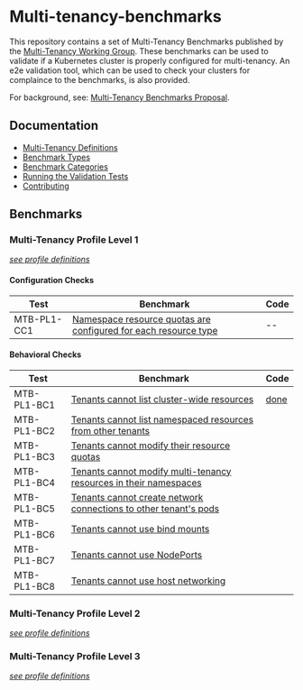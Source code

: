 # Multi-tenancy-benchmarks

This repository contains a set of Multi-Tenancy Benchmarks published by the 
[Multi-Tenancy Working Group](https://github.com/kubernetes-sigs/multi-tenancy). These benchmarks can be used to validate 
if a Kubernetes cluster is properly configured for multi-tenancy. An e2e validation tool, which can be used to check your clusters for complaince to the benchmarks, is also provided.

For background, see: [Multi-Tenancy Benchmarks Proposal](https://docs.google.com/document/d/1O-G8jEpiJxOeYx9Pd2OuOSb8859dTRNmgBC5gJv0krE/edit?usp=sharing).

## Documentation
- [Multi-Tenancy Definitions](documentation/definitions.md)
- [Benchmark Types](documentation/types.md)
- [Benchmark Categories](documentation/catagories.md)
- [Running the Validation Tests](documentation/run.md)
- [Contributing](documentation/contributing.md)

## Benchmarks

### Multi-Tenancy Profile Level 1

*[see profile definitions](documentation/definitions.md#level-1)*

#### Configuration Checks

| Test        | Benchmark                                                                                            | Code  |
|-------------|------------------------------------------------------------------------------------------------------|-------|
| MTB-PL1-CC1 | [Namespace resource quotas are configured for each resource type](e2e/tests/resourcequotas/README.md)| --    |


#### Behavioral Checks

| Test | Benchmark                                                                      | Code                            |
|------|--------------------------------------------------------------------------------|---------------------------------|
| MTB-PL1-BC1 | [Tenants cannot list cluster-wide resources](e2e/tests/tenantaccess/README.go) | [done](e2e/tests/tenantaccess/tenantaccess.go) |
| MTB-PL1-BC2 | [Tenants cannot list namespaced resources from other tenants](e2e/tests/tenantprotection/README.go) | |
| MTB-PL1-BC3 | [Tenants cannot modify their resource quotas](e2e/tests/modify_resourcequotas/README.go) | |
| MTB-PL1-BC4 | [Tenants cannot modify multi-tenancy resources in their namespaces](e2e/tests/modify_admin_resource/README.md)| |
| MTB-PL1-BC5 | [Tenants cannot create network connections to other tenant's pods](e2e/tests/network_isolation/README.go)| |
| MTB-PL1-BC6 | [Tenants cannot use bind mounts](e2e/tests/deny_hostpaths/README.go) | |
| MTB-PL1-BC7 | [Tenants cannot use NodePorts](e2e/tests/deny_nodeports/README.go) | |
| MTB-PL1-BC8 | [Tenants cannot use host networking ](e2e/tests/deny_hostports/README.md) | |

### Multi-Tenancy Profile Level 2

*[see profile definitions](documentation/definitions.md#level-2)*


### Multi-Tenancy Profile Level 3

*[see profile definitions](documentation/definitions.md#level-3)*

